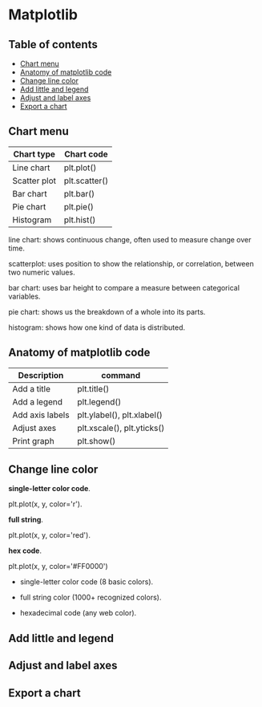 # Matplotlib
## Table of contents
- [Chart menu](#Chart-menu)
- [Anatomy of matplotlib code](#Anatomy-of-matplotlib-code)
- [Change line color](#Change-line-color)
- [Add little and legend](#Add-little-and-legend)
- [Adjust and label axes](#Adjust-and-label-axes)
- [Export a chart](#Export-a-chart)

## Chart menu

Chart type | Chart code
---|---
Line chart | plt.plot()
Scatter plot |	plt.scatter()
Bar chart | plt.bar()
Pie chart | plt.pie()
Histogram | plt.hist()

line chart: shows continuous change, often used to measure change over time.

scatterplot: uses position to show the relationship, or correlation, between two numeric values.

bar chart: uses bar height to compare a measure between categorical variables.

pie chart: shows us the breakdown of a whole into its parts.

histogram: shows how one kind of data is distributed.

## Anatomy of matplotlib code

Description | command
---|---
Add a title	| plt.title()
Add a legend | plt.legend()
Add axis labels |	plt.ylabel(), plt.xlabel()
Adjust axes |	plt.xscale(), plt.yticks()
Print graph	| plt.show()

## Change line color

**single-letter color code**.

plt.plot(x, y, color='r').

**full string**.

plt.plot(x, y, color='red').

**hex code**.

plt.plot(x, y, color='#FF0000')

- single-letter color code (8 basic colors).

- full string color (1000+ recognized colors).

- hexadecimal code (any web color).

## Add little and legend
## Adjust and label axes
## Export a chart